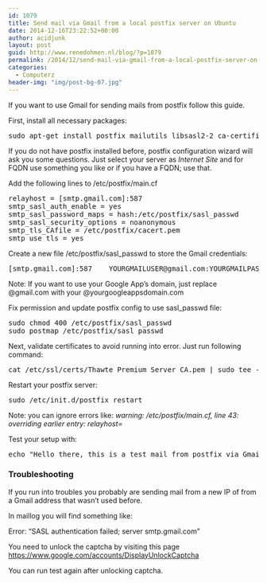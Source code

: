 ```yaml
---
id: 1079
title: Send mail via Gmail from a local postfix server on Ubuntu
date: 2014-12-16T23:22:52+00:00
author: acidjunk
layout: post
guid: http://www.renedohmen.nl/blog/?p=1079
permalink: /2014/12/send-mail-via-gmail-from-a-local-postfix-server-on-ubuntu/
categories:
  - Computerz
header-img: "img/post-bg-07.jpg"
---
```

If you want to use Gmail for sending mails from postfix follow this guide.

First, install all necessary packages:

<pre>sudo apt-get install postfix mailutils libsasl2-2 ca-certificates libsasl2-modules
</pre>

If you do not have postfix installed before, postfix configuration wizard will ask you some questions. Just select your server as _Internet Site_ and for FQDN use something you like or if you have a FQDN; use that.

Add the following lines to /etc/postfix/main.cf

<pre>relayhost = [smtp.gmail.com]:587
smtp_sasl_auth_enable = yes
smtp_sasl_password_maps = hash:/etc/postfix/sasl_passwd
smtp_sasl_security_options = noanonymous
smtp_tls_CAfile = /etc/postfix/cacert.pem
smtp_use_tls = yes
</pre>

Create a new file /etc/postfix/sasl_passwd to store the Gmail credentials:

<pre>[smtp.gmail.com]:587    YOURGMAILUSER@gmail.com:YOURGMAILPASSWORD
</pre>

Note: If you want to use your Google App’s domain, just replace @gmail.com with your @yourgoogleappsdomain.com

Fix permission and update postfix config to use sasl_passwd file:

<pre>sudo chmod 400 /etc/postfix/sasl_passwd
sudo postmap /etc/postfix/sasl_passwd
</pre>

Next, validate certificates to avoid running into error. Just run following command:

<pre>cat /etc/ssl/certs/Thawte_Premium_Server_CA.pem | sudo tee -a /etc/postfix/cacert.pem
</pre>

Restart your postfix server:

<pre>sudo /etc/init.d/postfix restart
</pre>

Note: you can ignore errors like: _warning: /etc/postfix/main.cf, line 43: overriding earlier entry: relayhost=_

Test your setup with:

<pre>echo "Hello there, this is a test mail from postfix via Gmail." | mail -s "Test" you@example.com
</pre>

### Troubleshooting

If you run into troubles you probably are sending mail from a new IP of from a Gmail address that wasn&#8217;t used before.

In maillog you will find something like:
  
Error: &#8220;SASL authentication failed; server smtp.gmail.com&#8221;

You need to unlock the captcha by visiting this page https://www.google.com/accounts/DisplayUnlockCaptcha

You can run test again after unlocking captcha.